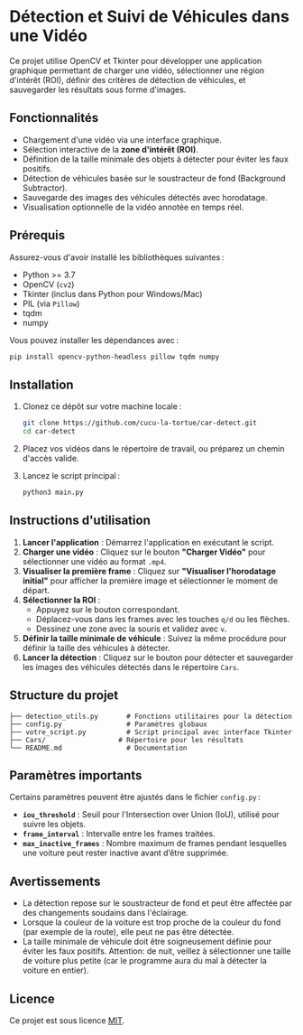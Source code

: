 # Détection et Suivi de Véhicules dans une Vidéo

Ce projet utilise OpenCV et Tkinter pour développer une application graphique permettant de charger une vidéo, sélectionner une région d'intérêt (ROI), définir des critères de détection de véhicules, et sauvegarder les résultats sous forme d'images.

## Fonctionnalités

- Chargement d'une vidéo via une interface graphique.
- Sélection interactive de la **zone d'intérêt (ROI)**.
- Définition de la taille minimale des objets à détecter pour éviter les faux positifs.
- Détection de véhicules basée sur le soustracteur de fond (Background Subtractor).
- Sauvegarde des images des véhicules détectés avec horodatage.
- Visualisation optionnelle de la vidéo annotée en temps réel.

## Prérequis

Assurez-vous d'avoir installé les bibliothèques suivantes :

- Python >= 3.7
- OpenCV (`cv2`)
- Tkinter (inclus dans Python pour Windows/Mac)
- PIL (via `Pillow`)
- tqdm
- numpy

Vous pouvez installer les dépendances avec :

```bash
pip install opencv-python-headless pillow tqdm numpy
```

## Installation

1. Clonez ce dépôt sur votre machine locale :

   ```bash
   git clone https://github.com/cucu-la-tortue/car-detect.git
   cd car-detect
   ```

2. Placez vos vidéos dans le répertoire de travail, ou préparez un chemin d'accès valide.

3. Lancez le script principal :

   ```bash
   python3 main.py
   ```

## Instructions d'utilisation

1. **Lancer l'application** : Démarrez l'application en exécutant le script.
2. **Charger une vidéo** : Cliquez sur le bouton **"Charger Vidéo"** pour sélectionner une vidéo au format `.mp4`.
3. **Visualiser la première frame** : Cliquez sur **"Visualiser l'horodatage initial"** pour afficher la première image et sélectionner le moment de départ.
4. **Sélectionner la ROI** :
    - Appuyez sur le bouton correspondant.
    - Déplacez-vous dans les frames avec les touches `q/d` ou les flèches.
    - Dessinez une zone avec la souris et validez avec `v`.
5. **Définir la taille minimale de véhicule** : Suivez la même procédure pour définir la taille des véhicules à détecter.
6. **Lancer la détection** : Cliquez sur le bouton pour détecter et sauvegarder les images des véhicules détectés dans le répertoire `Cars`.

## Structure du projet

```
├── detection_utils.py       # Fonctions utilitaires pour la détection
├── config.py                # Paramètres globaux
├── votre_script.py          # Script principal avec interface Tkinter
├── Cars/                  # Répertoire pour les résultats
└── README.md                # Documentation
```

## Paramètres importants

Certains paramètres peuvent être ajustés dans le fichier `config.py` :

- **`iou_threshold`** : Seuil pour l'Intersection over Union (IoU), utilisé pour suivre les objets.
- **`frame_interval`** : Intervalle entre les frames traitées.
- **`max_inactive_frames`** : Nombre maximum de frames pendant lesquelles une voiture peut rester inactive avant d’être supprimée.

## Avertissements

- La détection repose sur le soustracteur de fond et peut être affectée par des changements soudains dans l'éclairage.
- Lorsque la couleur de la voiture est trop proche de la couleur du fond (par exemple de la route), elle peut ne pas être détectée.
- La taille minimale de véhicule doit être soigneusement définie pour éviter les faux positifs. Attention: de nuit, veillez à sélectionner une taille de voiture plus petite (car le programme aura du mal à détecter la voiture en entier).

## Licence

Ce projet est sous licence [MIT](LICENSE).